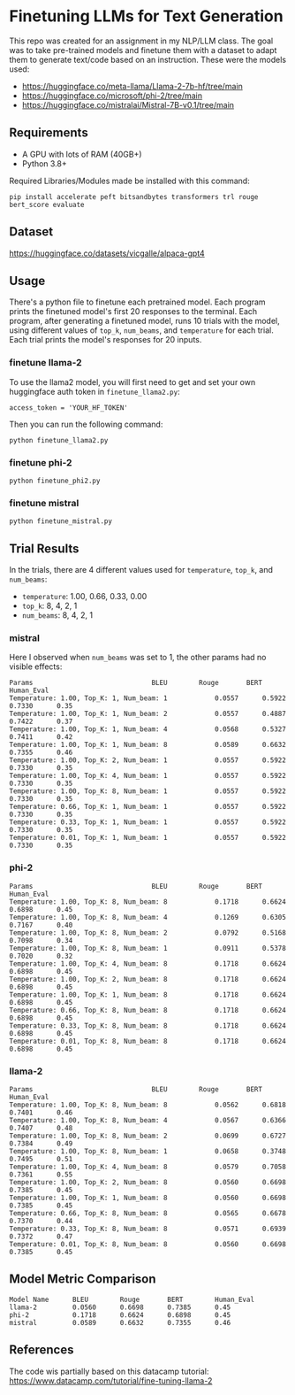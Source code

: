 # Finetuning LLMs for Text Generation

This repo was created for an assignment in my NLP/LLM class. The goal was to take pre-trained models and finetune them with a dataset to adapt them to generate text/code based on an instruction.
These were the models used:
 - https://huggingface.co/meta-llama/Llama-2-7b-hf/tree/main
 - https://huggingface.co/microsoft/phi-2/tree/main
 - https://huggingface.co/mistralai/Mistral-7B-v0.1/tree/main

## Requirements
 - A GPU with lots of RAM (40GB+)
 - Python 3.8+

Required Libraries/Modules made be installed with this command:
```
pip install accelerate peft bitsandbytes transformers trl rouge bert_score evaluate
```

## Dataset
https://huggingface.co/datasets/vicgalle/alpaca-gpt4

## Usage
There's a python file to finetune each pretrained model. Each program prints the finetuned model's first 20 responses to the terminal. Each program, after generating a finetuned model, runs 10 trials with the model, using different values of `top_k`, `num_beams`, and `temperature` for each trial. Each trial prints the model's responses for 20 inputs. 
### finetune llama-2
To use the llama2 model, you will first need to get and set your own huggingface auth token in `finetune_llama2.py`:
```
access_token = 'YOUR_HF_TOKEN'
```
Then you can run the following command:
```
python finetune_llama2.py
```
### finetune phi-2
```
python finetune_phi2.py
```
### finetune mistral
```
python finetune_mistral.py
```

## Trial Results
In the trials, there are 4 different values used for `temperature`, `top_k`, and `num_beams`:
 - `temperature`: 1.00, 0.66, 0.33, 0.00
 -  `top_k`: 8, 4, 2, 1
 -  `num_beams`: 8, 4, 2, 1
### mistral
Here I observed when `num_beams` was set to 1, the other params had no visible effects: 
```
Params								BLEU		Rouge		BERT		Human_Eval
Temperature: 1.00, Top_K: 1, Num_beam: 1			0.0557		0.5922		0.7330		0.35
Temperature: 1.00, Top_K: 1, Num_beam: 2			0.0557		0.4887		0.7422		0.37
Temperature: 1.00, Top_K: 1, Num_beam: 4			0.0568		0.5327		0.7411		0.42
Temperature: 1.00, Top_K: 1, Num_beam: 8			0.0589		0.6632		0.7355		0.46
Temperature: 1.00, Top_K: 2, Num_beam: 1			0.0557		0.5922		0.7330		0.35
Temperature: 1.00, Top_K: 4, Num_beam: 1			0.0557		0.5922		0.7330		0.35
Temperature: 1.00, Top_K: 8, Num_beam: 1			0.0557		0.5922		0.7330		0.35
Temperature: 0.66, Top_K: 1, Num_beam: 1			0.0557		0.5922		0.7330		0.35
Temperature: 0.33, Top_K: 1, Num_beam: 1			0.0557		0.5922		0.7330		0.35
Temperature: 0.01, Top_K: 1, Num_beam: 1			0.0557		0.5922		0.7330		0.35
```

### phi-2
```
Params								BLEU		Rouge		BERT		Human_Eval
Temperature: 1.00, Top_K: 8, Num_beam: 8			0.1718		0.6624		0.6898		0.45
Temperature: 1.00, Top_K: 8, Num_beam: 4			0.1269		0.6305		0.7167		0.40
Temperature: 1.00, Top_K: 8, Num_beam: 2			0.0792		0.5168		0.7098		0.34
Temperature: 1.00, Top_K: 8, Num_beam: 1			0.0911		0.5378		0.7020		0.32
Temperature: 1.00, Top_K: 4, Num_beam: 8			0.1718		0.6624		0.6898		0.45
Temperature: 1.00, Top_K: 2, Num_beam: 8			0.1718		0.6624		0.6898		0.45
Temperature: 1.00, Top_K: 1, Num_beam: 8			0.1718		0.6624		0.6898		0.45
Temperature: 0.66, Top_K: 8, Num_beam: 8			0.1718		0.6624		0.6898		0.45
Temperature: 0.33, Top_K: 8, Num_beam: 8			0.1718		0.6624		0.6898		0.45
Temperature: 0.01, Top_K: 8, Num_beam: 8			0.1718		0.6624		0.6898		0.45
```

### llama-2
```
Params								BLEU		Rouge		BERT		Human_Eval
Temperature: 1.00, Top_K: 8, Num_beam: 8			0.0562		0.6818		0.7401		0.46
Temperature: 1.00, Top_K: 8, Num_beam: 4			0.0567		0.6366		0.7407		0.48
Temperature: 1.00, Top_K: 8, Num_beam: 2			0.0699		0.6727		0.7384		0.49
Temperature: 1.00, Top_K: 8, Num_beam: 1			0.0658		0.3748		0.7495		0.51
Temperature: 1.00, Top_K: 4, Num_beam: 8			0.0579		0.7058		0.7361		0.55
Temperature: 1.00, Top_K: 2, Num_beam: 8			0.0560		0.6698		0.7385		0.45
Temperature: 1.00, Top_K: 1, Num_beam: 8			0.0560		0.6698		0.7385		0.45
Temperature: 0.66, Top_K: 8, Num_beam: 8			0.0565		0.6678		0.7370		0.44
Temperature: 0.33, Top_K: 8, Num_beam: 8			0.0571		0.6939		0.7372		0.47
Temperature: 0.01, Top_K: 8, Num_beam: 8			0.0560		0.6698		0.7385		0.45
```

## Model Metric Comparison
```
Model Name		BLEU		Rouge		BERT		Human_Eval
llama-2			0.0560		0.6698		0.7385		0.45
phi-2			0.1718		0.6624		0.6898		0.45
mistral			0.0589		0.6632		0.7355		0.46
```

## References
The code wis partially based on this datacamp tutorial: https://www.datacamp.com/tutorial/fine-tuning-llama-2
